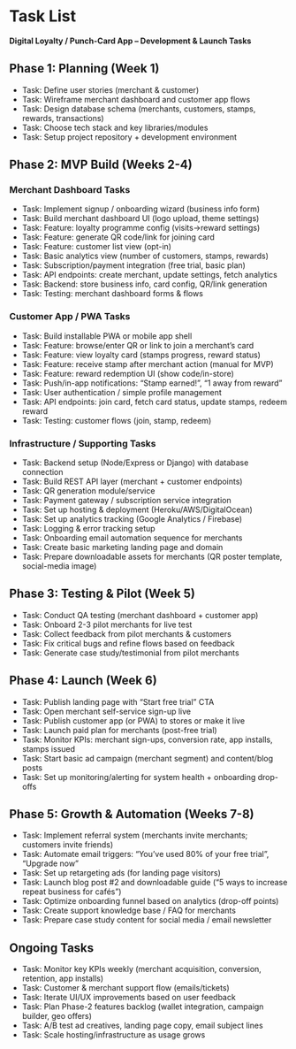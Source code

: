 # Task List  
**Digital Loyalty / Punch-Card App – Development & Launch Tasks**

## Phase 1: Planning (Week 1)  
- Task: Define user stories (merchant & customer)  
- Task: Wireframe merchant dashboard and customer app flows  
- Task: Design database schema (merchants, customers, stamps, rewards, transactions)  
- Task: Choose tech stack and key libraries/modules  
- Task: Setup project repository + development environment

## Phase 2: MVP Build (Weeks 2-4)  
### Merchant Dashboard Tasks  
- Task: Implement signup / onboarding wizard (business info form)  
- Task: Build merchant dashboard UI (logo upload, theme settings)  
- Task: Feature: loyalty programme config (visits→reward settings)  
- Task: Feature: generate QR code/link for joining card  
- Task: Feature: customer list view (opt-in)  
- Task: Basic analytics view (number of customers, stamps, rewards)  
- Task: Subscription/payment integration (free trial, basic plan)  
- Task: API endpoints: create merchant, update settings, fetch analytics  
- Task: Backend: store business info, card config, QR/link generation  
- Task: Testing: merchant dashboard forms & flows

### Customer App / PWA Tasks  
- Task: Build installable PWA or mobile app shell  
- Task: Feature: browse/enter QR or link to join a merchant’s card  
- Task: Feature: view loyalty card (stamps progress, reward status)  
- Task: Feature: receive stamp after merchant action (manual for MVP)  
- Task: Feature: reward redemption UI (show code/in-store)  
- Task: Push/in-app notifications: “Stamp earned!”, “1 away from reward”  
- Task: User authentication / simple profile management  
- Task: API endpoints: join card, fetch card status, update stamps, redeem reward  
- Task: Testing: customer flows (join, stamp, redeem)

### Infrastructure / Supporting Tasks  
- Task: Backend setup (Node/Express or Django) with database connection  
- Task: Build REST API layer (merchant + customer endpoints)  
- Task: QR generation module/service  
- Task: Payment gateway / subscription service integration  
- Task: Set up hosting & deployment (Heroku/AWS/DigitalOcean)  
- Task: Set up analytics tracking (Google Analytics / Firebase)  
- Task: Logging & error tracking setup  
- Task: Onboarding email automation sequence for merchants  
- Task: Create basic marketing landing page and domain  
- Task: Prepare downloadable assets for merchants (QR poster template, social-media image)

## Phase 3: Testing & Pilot (Week 5)  
- Task: Conduct QA testing (merchant dashboard + customer app)  
- Task: Onboard 2-3 pilot merchants for live test  
- Task: Collect feedback from pilot merchants & customers  
- Task: Fix critical bugs and refine flows based on feedback  
- Task: Generate case study/testimonial from pilot merchants

## Phase 4: Launch (Week 6)  
- Task: Publish landing page with “Start free trial” CTA  
- Task: Open merchant self-service sign-up live  
- Task: Publish customer app (or PWA) to stores or make it live  
- Task: Launch paid plan for merchants (post-free trial)  
- Task: Monitor KPIs: merchant sign-ups, conversion rate, app installs, stamps issued  
- Task: Start basic ad campaign (merchant segment) and content/blog posts  
- Task: Set up monitoring/alerting for system health + onboarding drop-offs

## Phase 5: Growth & Automation (Weeks 7-8)  
- Task: Implement referral system (merchants invite merchants; customers invite friends)  
- Task: Automate email triggers: “You’ve used 80% of your free trial”, “Upgrade now”  
- Task: Set up retargeting ads (for landing page visitors)  
- Task: Launch blog post #2 and downloadable guide (“5 ways to increase repeat business for cafés”)  
- Task: Optimize onboarding funnel based on analytics (drop-off points)  
- Task: Create support knowledge base / FAQ for merchants  
- Task: Prepare case study content for social media / email newsletter

## Ongoing Tasks  
- Task: Monitor key KPIs weekly (merchant acquisition, conversion, retention, app installs)  
- Task: Customer & merchant support flow (emails/tickets)  
- Task: Iterate UI/UX improvements based on user feedback  
- Task: Plan Phase-2 features backlog (wallet integration, campaign builder, geo offers)  
- Task: A/B test ad creatives, landing page copy, email subject lines  
- Task: Scale hosting/infrastructure as usage grows  

